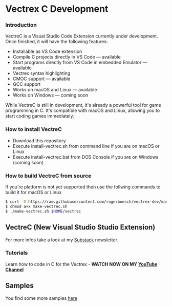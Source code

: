 # Vectrex C Development

### Introduction

VectreC is a Visual Studio Code Extension currently under development. Once finished, it will have the following features:

- Installable as VS Code extension
- Compile C projects directly in VS Code — available
- Start programs directly from VS Code in embedded Emulator — available
- Vectrex syntax highlighting
- CMOC support — available
- GCC support
- Works on macOS and Linux — available
- Works on Windows — coming soon

While VectreC is still in development, it's already a powerful tool for game programming in C. It's compatible with macOS and Linux, allowing you to start coding games immediately. 

### How to install VectreC

- Download this repository
- Execute install-vectrec.sh from command line if you are on macOS or Linux
- Execute install-vectrec.bat from DOS Console if you are on Windows (coming soon)

### How to build VectreC from source

If you're platform is not yet supported then use the follwing commands to build it for macOS or Linux

```bash
$ curl -O https://raw.githubusercontent.com/rogerboesch/vectrex-dev/master/vectrec/make-vectrec.sh
$ chmod a+x make-vectrec.sh
$ ./make-vectrec.sh $HOME/vectrec
```

## VectreC (New Visual Studio Studio Extension)

For more infos take a look at my [Substack](https://vectrex.substack.com/p/vectrex-game-programming-in-c) newsletter


### Tutorials

Learn how to code in C for the Vectrex - 
**WATCH NOW ON MY [YouTube Channel](https://www.youtube.com/watch?v=m5Gxzj2xb2M&list=PLP6u_67PQGuHlz8J7U2Y6oUv05O_74D2w)**


## Samples

You find some more samples [here](/samples) 

